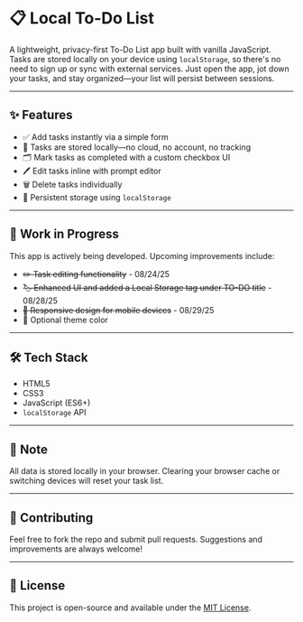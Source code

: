 # 📋 Local To-Do List

A lightweight, privacy-first To-Do List app built with vanilla JavaScript. Tasks are stored locally on your device using `localStorage`, so there's no need to sign up or sync with external services. Just open the app, jot down your tasks, and stay organized—your list will persist between sessions.

---

## ✨ Features

- ✅ Add tasks instantly via a simple form
- 📌 Tasks are stored locally—no cloud, no account, no tracking
- 🗂️ Mark tasks as completed with a custom checkbox UI
- 🖊️ Edit tasks inline with prompt editor  
- 🗑️ Delete tasks individually
- 🔄 Persistent storage using `localStorage`

---

## 🚧 Work in Progress

This app is actively being developed. Upcoming improvements include:

- ~~✏️ Task editing functionality~~ - 08/24/25
- ~~🏷 Enhanced UI and added a Local Storage tag under TO-DO title~~ - 08/28/25
- ~~📱 Responsive design for mobile devices~~ - 08/29/25
- 🌙 Optional theme color

---

## 🛠️ Tech Stack

- HTML5
- CSS3
- JavaScript (ES6+)
- `localStorage` API

---

## 📌 Note

All data is stored locally in your browser. Clearing your browser cache or switching devices will reset your task list.

---

## 🙌 Contributing

Feel free to fork the repo and submit pull requests. Suggestions and improvements are always welcome!

---

## 📄 License

This project is open-source and available under the [MIT License](LICENSE).
